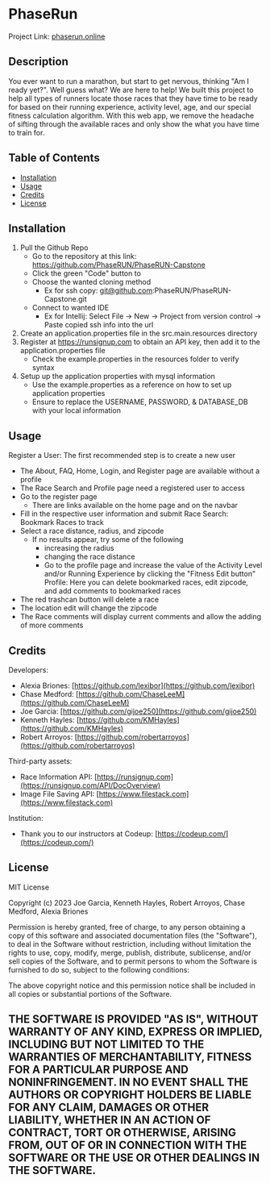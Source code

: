 # PhaseRun
Project Link: [phaserun.online](https://phaserun.online/) 
## Description

You ever want to run a marathon, but start to get nervous, thinking "Am I ready yet?". 
Well guess what? We are here to help! 
We built this project to help all types of runners locate those races that they have time to be ready for based on 
their running experience, activity level, age, and our special fitness calculation algorithm. 
With this web app, we remove the headache of sifting through the available races and only show the what you have time to train for.

## Table of Contents

- [Installation](#installation)
- [Usage](#usage)
- [Credits](#credits)
- [License](#license)

## Installation

1. Pull the Github Repo
   * Go to the repository at this link: https://github.com/PhaseRUN/PhaseRUN-Capstone
   * Click the green "Code" button to
   * Choose the wanted cloning method
     * Ex for ssh copy: git@github.com:PhaseRUN/PhaseRUN-Capstone.git
   * Connect to wanted IDE
     * Ex for Intellij: Select File -> New ->  Project from version control -> Paste copied ssh info into the url
2. Create an application.properties file in the src.main.resources directory
3. Register at https://runsignup.com to obtain an API key, then add it to the application.properties file
   * Check the example.properties in the resources folder to verify syntax
4. Setup up the application properties with mysql information
   * Use the example.properties as a reference on how to set up application properties
   * Ensure to replace the USERNAME, PASSWORD, & DATABASE_DB with your local information

## Usage

Register a User: The first recommended step is to create a new user
   * The About, FAQ, Home, Login, and Register page are available without a profile
   * The Race Search and Profile page need a registered user to access
   * Go to the register page
     * There are links available on the home page and on the navbar
   * Fill in the respective user information and submit
Race Search: Bookmark Races to track 
   * Select a race distance, radius, and zipcode
     * If no results appear, try some of the following
       * increasing the radius
       * changing the race distance
       * Go to the profile page and increase the value of the Activity Level and/or Running Experience by clicking the "Fitness Edit button"
Profile: Here you can delete bookmarked races, edit zipcode, and add comments to bookmarked races 
   * The red trashcan button will delete a race
   * The location edit will change the zipcode
   * The Race comments will display current comments and allow the adding of more comments

## Credits

Developers:
* Alexia Briones: [https://github.com/lexibor](https://github.com/lexibor)
* Chase Medford: [https://github.com/ChaseLeeM](https://github.com/ChaseLeeM)
* Joe Garcia: [https://github.com/gijoe250](https://github.com/gijoe250)
* Kenneth Hayles: [https://github.com/KMHayles](https://github.com/KMHayles)
* Robert Arroyos: [https://github.com/robertarroyos](https://github.com/robertarroyos)

Third-party assets:
* Race Information API: [https://runsignup.com](https://runsignup.com/API/DocOverview)
* Image File Saving API: [https://www.filestack.com](https://www.filestack.com)

Institution:
* Thank you to our instructors at Codeup: [https://codeup.com/](https://codeup.com/)

## License

MIT License

Copyright (c) 2023 Joe Garcia, Kenneth Hayles, Robert Arroyos, Chase Medford, Alexia Briones

Permission is hereby granted, free of charge, to any person obtaining a copy
of this software and associated documentation files (the "Software"), to deal
in the Software without restriction, including without limitation the rights
to use, copy, modify, merge, publish, distribute, sublicense, and/or sell
copies of the Software, and to permit persons to whom the Software is
furnished to do so, subject to the following conditions:

The above copyright notice and this permission notice shall be included in all
copies or substantial portions of the Software.

THE SOFTWARE IS PROVIDED "AS IS", WITHOUT WARRANTY OF ANY KIND, EXPRESS OR
IMPLIED, INCLUDING BUT NOT LIMITED TO THE WARRANTIES OF MERCHANTABILITY,
FITNESS FOR A PARTICULAR PURPOSE AND NONINFRINGEMENT. IN NO EVENT SHALL THE
AUTHORS OR COPYRIGHT HOLDERS BE LIABLE FOR ANY CLAIM, DAMAGES OR OTHER
LIABILITY, WHETHER IN AN ACTION OF CONTRACT, TORT OR OTHERWISE, ARISING FROM,
OUT OF OR IN CONNECTION WITH THE SOFTWARE OR THE USE OR OTHER DEALINGS IN THE
SOFTWARE.
---
